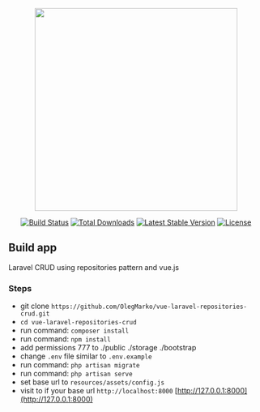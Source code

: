 <p align="center"><a href="https://laravel.com" target="_blank"><img src="https://raw.githubusercontent.com/laravel/art/master/logo-lockup/5%20SVG/2%20CMYK/1%20Full%20Color/laravel-logolockup-cmyk-red.svg" width="400"></a></p>

<p align="center">
<a href="https://travis-ci.org/laravel/framework"><img src="https://travis-ci.org/laravel/framework.svg" alt="Build Status"></a>
<a href="https://packagist.org/packages/laravel/framework"><img src="https://img.shields.io/packagist/dt/laravel/framework" alt="Total Downloads"></a>
<a href="https://packagist.org/packages/laravel/framework"><img src="https://img.shields.io/packagist/v/laravel/framework" alt="Latest Stable Version"></a>
<a href="https://packagist.org/packages/laravel/framework"><img src="https://img.shields.io/packagist/l/laravel/framework" alt="License"></a>
</p>


## Build app
Laravel CRUD using repositories pattern and vue.js


### Steps
- git clone `https://github.com/OlegMarko/vue-laravel-repositories-crud.git`
- `cd vue-laravel-repositories-crud`
- run command: `composer install`
- run command: `npm install`
- add permissions 777 to ./public ./storage ./bootstrap
- change `.env` file similar to `.env.example`
- run command: `php artisan migrate`
- run command: `php artisan serve`
- set base url to `resources/assets/config.js`
- visit to if your base url `http://localhost:8000` [http://127.0.0.1:8000](http://127.0.0.1:8000)